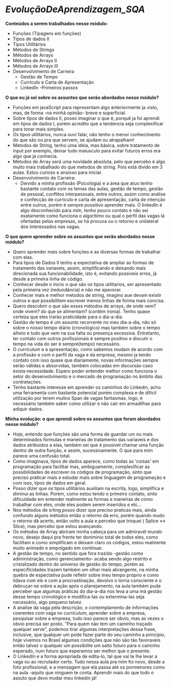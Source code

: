 # _EvoluçãoDeAprendizagem_SQA_
**Conteúdos a serem trabalhados nesse módulo:**
- Funções (Tipagens em funções)
- Tipos de dados II
- Tipos Utilitários
- Métodos de Strings
- Métodos de Arrays
- Métodos de Arrays II
- Métodos de Arrays III
- Desenvolvimento de Carreira
  - Gestão de Tempo
  - Currículo e Carta de Apresentação
  - LinkedIn -Primeiros passos

**O que eu já sei sobre os assuntos que serão abordados nesse módulo?**
- Funções em javaScript para representam algo anteriormente ja visto, mas, de forma -na minhã opinião- breve e superficial.
- Sobre tipos de dados II, posso imaginar o que é, porquê ja foi aprendi em tipos de dados I, porém acredito que a tendencia seja complexificar para tonar mais simples.
- Os tipos utilitários, nunca ouvi falar, não tenho o menor conhecimento do que são ou pra que servem, se ajudam ou atrapalham!
- Metodos de String, tenho uma ideia, mas básica, sobre tratamento de input por exemplo, deixar tudo maiusculo para evitar futuros erros era algo que já conhecia.
- Metodos de Array será uma novidade absoluta, pelo que percebo é algo muito mais trabalhado do que metodos de string. Pois está divido em 3 aulas. Estou curioso e ansioso para iniciar.
- Desenvolvimento de Carreira:
    - Deivido a minha profissão (Psicológia) e a área que atuo tenho bastante contato com os temas das aulas, gestão de tempo, gestão de pessoal, conflitos interpessoais, entre outros, assim como análise e confecção de curriculo e carta de apresentação, carta de intenção entre outros, porém é sempre possitivo aprender mais. O linkedIn é algo desconhecido para mim, tenho pouco contato e não sei exatamente como funciona o algoritimo ou qual o perfil das vagas lá ofertadas pelas empresas, se há procura ou o retorno e unilateral dos interessados nas vagas. 
  
**O que quero aprender sobre os assuntos que serão abordados nesse módulo?**
- Quero aprender mais sobre funções e as diversas formas de trabalhar com elas.
- Para tipos de Dados II tenho a expectativa de ampliar as formas de tratamento das variaveis, assim, simplificando e deixando mais direcionada sua funcionabilidade, isto é, evitando possiveis erros, já desde a primeira linha de código.
- Conhecer desde o inicio o que são os tipos utilitarios, ser apresentado pela primeira vez (redundância) e não me apavorar.
- Conhecer mais e melhor metodos de string, imagino aue devam existir outros e que possibilitem escrever menos linhas de forma mais concisa.
- Quero descobrir o que são esses métodos de arrays, de onde vem? onde vivem? do que se alimentam? (contém ironia). Tenho quase certeza que eles trarão praticidade para o dia-a-dia.
- Gestão de tempo é um assunto recorrente no meu dia-a-dia, não só sobre o nosso tempo diário (cronológico) mas também sobre o tempo alheio e tudo que vem na sua falta ou presença excessiva. Entretanto, ter contato com outros profissionais é sempre positivo e discutir o tempo na vida do ser é sempre(tempo) necessário.
- O _curriculum_ e a apresentação, como sabemos mudam de acordo com a profissão e com o perfil da vaga e da empresa, mesmo ja tendo contato com isso quase que diariamente, novas informações sempre serão válidas e absorvidas, também colocadas em discursão caso exista necessidade. Espero poder entender melhor como funciona o setor do desenvolvimento e o mercado de programação no âmbito das contratações. 
- Tenho bastante interesse em aprender os caminhos do Linkedin, acho uma ferramenta com bastante potencial porém complexa e de dificil utilização por terem muitos Span de vagas fantasmas, logo, é necessário também saber como utilizar e não cair em armadilhas para adiquir dados. 

  
**Minha evolução: o que aprendi sobre os assuntos que foram abordados nesse módulo?**
- Hoje, entendo que funções são uma forma de guardar um ou mais determinados formulas e maneiras de tratamento das variaveis e dos dados atribuidos a elas, também sei que é possivel chamar uma função dentro de outra função, e assim, sucessivamente. O que para mim parece uma confusão total. 
- Como imaginava, tipos de dados aparece, como todas as 'coisas' em programação para facilitar mas, ambiguamente, complexificar as possibilidades de escrever os códigos de programação, sinto que preciso práticar mais e estudar mais sobre linguagem de programação e com isso, tipos de dados em geral.
- Posso dizer que os tipos utilitários auxiliam na escrita, logo, simplifica e diminui as linhas. Porém, como estou tendo o primeiro contato, sinto dificuldade em entender realmente as formas e maneiras de como trabalhar com eles, onde eles podem serem inseridos e etc...
- Nos métodos de srting posso dizer que preciso praticas mais, ainda confundo alguns métodos então o retorno dá erro, porém quando mudo o retorno dá acerto, então volto a aula e percebo que troquei ( Splice <-> Slice), mas percebo que estou avançando.
- Os métodos de Array abriram minha cabeça para um admiravél mundo novo, desejo daqui pra frente ter donimínio total de todos eles, como facilitam e como simplificam e deixam claro os códigos, estou realmente muito animado e empolgado em continuar.
- A gestão de tempo, no sentido que fora trazido -gestão como adiministração, como gerenciamento- acaba sendo algo restrito e cristalizado dentro do universo de gestão do tempo, porém as especificidades trazem também um olhar mais abrangente, na minha quebra de espectativa pude refletir sobre meu tempo próprio e como lidava com ele e com a procrastinação, devolvo o torna consciente e  o debruçar-se sobre a ação após o planejamento, na aula também pude perceber que algumas práticas do dia-a-dia nos leva a uma má gestão desse tempo cronológico e modifica-las ou extermina-las seja necessário, algo pequeno talvez.
- A analise da vaga pela descrição, o contemplamento de informações coerentes com vaga no _curriculum_, aprender sobre a empresa, pesquisar sobre a empresa, tudo isso parece ser obvio, mas as vezes o obvio precisa ser posto. "Para quem não tem um caminho traçado qualquer serve", podemos tirar algumas interpretações dessa frase, inclusive, que qualquer um pode fazer parte do seu caminho a principio, hoje vivemos no Brasil algumas condições que não são tão favoraveis então talvez o qualquer um possibilite um salto futuro para o caminho esperado, num futuro que esperamos ser melhor que o presente.
- O LinkedIn e a forma apropriada de edita-lo, tal que vai te lhe levar a vaga ou ao recrutador certo. Tudo nessa aula pra mim foi novo, desde a foto profissional, e a mensagem que ela passa até os pormenores como na aula -aquilo que ninguem te conta. Aprendir mais do que todo o assuto que devo mudar meu linkedin já! 
